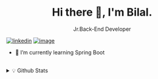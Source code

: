 <h1 align="center"> Hi there 👋, I'm Bilal. </h1>

<p align="center"> Jr.Back-End Developer </p>

[![linkedin](https://img.shields.io/badge/linkedin-0A66C2?style=for-the-badge&logo=linkedin&logoColor=white)](https://www.linkedin.com/in/muhammed-bilal-igci/) [![image](https://img.shields.io/badge/Gmail-D14836?style=for-the-badge&logo=gmail&logoColor=white)](mailto:clavuza80@gmail.com) 


- 🧠 I’m currently learning Spring Boot

<br />

<details >
<summary> 💡 Github Stats</summary>

<p>

<img src="https://github-readme-stats.vercel.app/api?username=bigci10&&show_icons=true&count_private=true&include_all_commits=true"/><img src="https://github-readme-streak-stats.herokuapp.com/?user=bigci10"/></p>
  
<!--
**bigci10/bigci10** is a ✨ _special_ ✨ repository because its `README.md` (this file) appears on your GitHub profile.

Here are some ideas to get you started:

-
- 🌱 I’m currently learning Java,Python,Javascript
- 📫 How to reach me: clavuza80@gmail.com 
- 🥅Student 

-->

